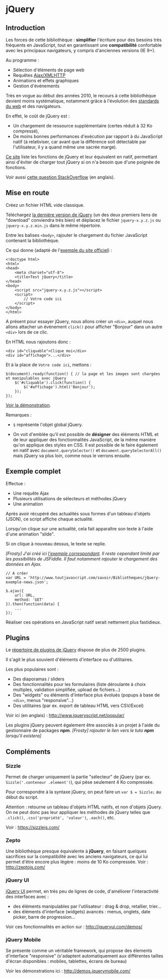 # jQuery

## Introduction

Les forces de cette bibliothèque : **simplifier** l'écriture pour des besoins très fréquents en JavaScript,
tout en garantissant une **compatibilité** confortable avec les principaux navigateurs, y compris d'anciennes versions (IE 9+).

Au programme :

- Sélection d'éléments de page web
- Requêtes [Ajax/XMLHTTP](http://www.toutjavascript.com/savoir/xmlhttprequest.php3)
- Animations et effets graphiques
- Gestion d'événements

Très en vogue au début des années 2010, le recours à cette bibliothèque devient moins systématique,
notamment grâce à l'évolution des [standards du web](https://fr.wikipedia.org/wiki/Standards_du_Web) et des navigateurs.

En effet, le coût de jQuery est :
- Un chargement de ressource supplémentaire (certes réduit à 32 Ko compressé),
- De moins bonnes performances d'exécution par rapport à du JavaScript natif (à relativiser, car avant
que la différence soit détectable par l'utilisateur, il y a quand même une sacrée marge).

[Ce site](http://youmightnotneedjquery.com/) liste les fonctions de jQuery et leur équivalent en natif,
permettant ainsi d'éviter de charger tout jQuery si on n'a besoin que d'une poignée de fonctions.

Voir aussi [cette question StackOverflow](https://stackoverflow.com/q/41948057/488666) (en anglais).

## Mise en route

Créez un fichier HTML vide classique.

Téléchargez [la dernière version de jQuery](http://jquery.com/download/) (un des deux premiers liens de "download" conviendra très bien)
et déplacez le fichier `jquery-x.y.z.js` ou `jquery-x.y.z.min.js` dans le même répertoire.

Entre les balises `<body>`, rajouter le chargement du fichier JavaScript contenant la bibliothèque.

Ce qui donne (adapté de l'[exemple du site officiel](https://learn.jquery.com/about-jquery/how-jquery-works/)) : 

    <!doctype html>
    <html>
    <head>
        <meta charset="utf-8">
        <title>Test jQuery</title>
    </head>
    <body>
        <script src="jquery-x.y.z.js"></script>
        <script>
            // Votre code ici
        </script>
    </body>
    </html>

A présent pour essayer jQuery, nous allons créer un `<div>`, auquel nous allons attacher un événement `click()`
pour afficher "Bonjour" dans un autre `<div>` lors de ce clic.

En HTML nous rajoutons donc :

    <div id="cliquable">Clique moi</div>
    <div id="affichage">...</div>

Et à la place de `Votre code ici`, mettons :

    $(document).ready(function() { // la page et les images sont chargées et manipulables avec jQuery
        $('#cliquable').click(function() {
            $('#affichage').html('Bonjour');
        });
    });

[Voir la démonstration](https://jsfiddle.net/dL4sgf6a/1/).

Remarques :

- `$` représente l'objet global jQuery.

- On voit d'emblée qu'il est possible de **désigner** des éléments HTML et de leur appliquer
des fonctionnalités JavaScript, de la même manière qu'on applique des styles en CSS.
Il est possible de le faire également en natif avec `document.querySelector()` et `document.querySelectorAll()`
mais jQuery va plus loin, comme nous le verrons ensuite.


## Exemple complet

Effectue :

- Une requête Ajax
- Plusieurs utilisations de sélecteurs et méthodes jQuery
- Une animation

Après avoir récupéré des actualités sous formes d'un tableau d'objets (JSON),
ce script affiche chaque actualité.

Lorsqu'on clique sur une actualité, cela fait apparaître son texte
à l'aide d'une animation "slide".

Si on clique à nouveau dessus, le texte se replie.

_[Frosty] J'ai créé ici [l'exemple correspondant](https://jsfiddle.net/FrostyZ/b8do9eyp/6/).
Il reste cependant limité par les possibilités de JSFiddle. Il faut notamment rajouter le chargement
des données en Ajax._

    // A créer
    var URL = 'http://www.toutjavascript.com/savoir/Bibliotheques/jQuery-exemple-news.json';
    
    $.ajax({
        url: URL,
        method: 'GET'
    }).then(function(data) {
        ...
    });

Réaliser ces opérations en JavaScript natif serait nettement plus fastidieux.

## Plugins

Le [répertoire de plugins de jQuery](https://plugins.jquery.com/) dispose de plus de 2500 plugins.

Il s'agit le plus souvient d'éléments d'interface ou d'utilitaires.

Les plus populaires sont :

- Des diaporamas / sliders
- Des fonctionnalités pour les formulaires (liste déroulante à choix multiples,  validation simplifiée, upload de fichiers...)
- Des "widgets" ou éléments d'interface plus évolués (popups à base de `<div>`, menus "responsive"...)
- Des utilitaires (par ex. export de tableau HTML vers CSV/Excel)

Voir ici (en anglais) : http://www.jqueryscript.net/popular/

Les plugins jQuery peuvent également être associés à un projet à l'aide du gestionnaire de packages **npm**. _[Frosty] rajouter le lien vers le tuto **npm** lorsqu'il existera]_

## Compléments

### Sizzle

Permet de charger uniquement la partie "sélecteur" de jQuery (par ex. `Sizzle('.conteneur .element')`),
qui pèse seulement 4 Ko compressée.

Pour correspondre à la syntaxe jQuery, on peut faire un `var $ = Sizzle;` au début du script.

Attention : retourne un tableau d'objets HTML natifs, et non d'objets jQuery. On ne peut donc pas leur appliquer
les méthodes de jQuery telles que `.click()`, `.css('propriété', 'valeur')`, `.each()`, etc.

Voir : https://sizzlejs.com/

### Zepto

Une bibliothèque presque équivalente à **jQuery**, en faisant quelques sacrifices sur la compatibilité avec les anciens navigateurs,
ce qui lui permet d'être encore plus légère : moins de 10 Ko compressée.
Voir : http://zeptojs.com/

### jQuery UI

[jQuery UI](http://jqueryui.com) permet, en très peu de lignes de code, d'améliorer l'interactivité des interfaces avec :

- des éléments manipulables par l'utilisateur : drag & drop, retallier, trier...
- des éléments d'interface (widgets) avancés : menus, onglets, date picker, barre de progression...

Voir ces fonctionnalités en action sur : http://jqueryui.com/demos/

### jQuery Mobile

Se présente comme un véritable framework, qui propose des élements d'interface "responsive"
(s'adaptent automatiquement aux différentes tailles d'écran disponibles : mobiles, tablettes, écrans de bureau)

Voir les démonstrations ici : http://demos.jquerymobile.com/
